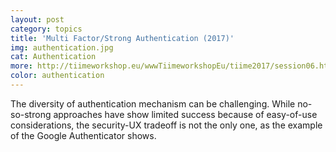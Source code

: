 ```yaml
---
layout: post
category: topics
title: 'Multi Factor/Strong Authentication (2017)'
img: authentication.jpg
cat: Authentication
more: http://tiimeworkshop.eu/wwwTiimeworkshopEu/tiime2017/session06.html
color: authentication
---
```


The diversity of authentication mechanism can be challenging. While no-so-strong approaches have show limited success because of easy-of-use considerations, the security-UX tradeoff is not the only one, as the example of the Google Authenticator shows. 